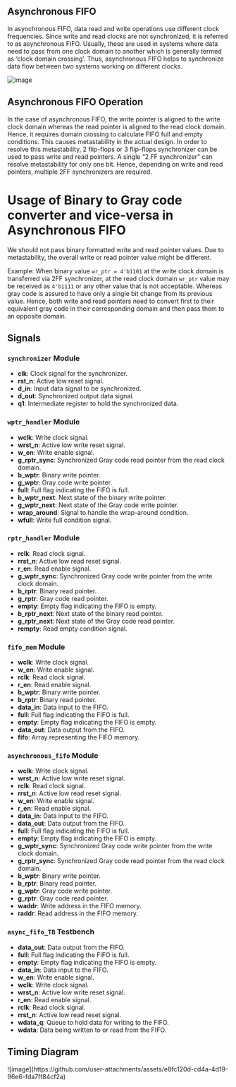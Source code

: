 <!DOCTYPE html>
<html>


<head>
</head>
<body>
    <h2>Asynchronous FIFO</h2>
    <p>
        In asynchronous FIFO, data read and write operations use different clock frequencies.
        Since write and read clocks are not synchronized, it is referred to as asynchronous FIFO.
        Usually, these are used in systems where data need to pass from one clock domain to
        another which is generally termed as ‘clock domain crossing’. Thus, asynchronous FIFO
        helps to synchronize data flow between two systems working on different clocks.

</body>
</html>

![image](https://github.com/user-attachments/assets/fb75c745-d019-4c74-9387-c83e4dce0cf2)


<!DOCTYPE html>
<html>

<body>
    <h2>Asynchronous FIFO Operation</h2>
    <p>
        In the case of asynchronous FIFO, the write pointer is aligned to the write clock domain 
        whereas the read pointer is aligned to the read clock domain. Hence, it requires domain crossing 
        to calculate FIFO full and empty conditions. This causes metastability in the actual design. 
        In order to resolve this metastability, 2 flip-flops or 3 flip-flops synchronizer can be used to pass 
        write and read pointers. A single “2 FF synchronizer” can resolve metastability for only one bit. 
        Hence, depending on write and read pointers, multiple 2FF synchronizers are required.
    </p>
</body>
</html>

<!DOCTYPE html>
<html lang="en">
<body>
    <h1>Usage of Binary to Gray code converter and vice-versa in Asynchronous FIFO</h1>
    We should not pass binary formatted write and read pointer values. Due to metastability, the overall write or read pointer value might be different.<br>
    <p>Example: When binary value <code>wr_ptr = 4'b1101</code> at the write clock domain is transferred via 2FF synchronizer, at the read clock domain <code>wr_ptr</code> value may be received as <code>4'b1111</code> or any other value that is not acceptable. Whereas gray code is assured to have only a single bit change from its previous value. Hence, both write and read pointers need to convert 
first to their equivalent gray code in their corresponding domain and then pass them to 
an opposite domain.</p>
</body>
</html>



## Signals

### `synchronizer` Module

<ul>
    <li><strong>clk</strong>: Clock signal for the synchronizer.</li>
    <li><strong>rst_n</strong>: Active low reset signal.</li>
    <li><strong>d_in</strong>: Input data signal to be synchronized.</li>
    <li><strong>d_out</strong>: Synchronized output data signal.</li>
    <li><strong>q1</strong>: Intermediate register to hold the synchronized data.</li>
</ul>


### `wptr_handler` Module

<ul>
    <li><strong>wclk</strong>: Write clock signal.</li>
    <li><strong>wrst_n</strong>: Active low write reset signal.</li>
    <li><strong>w_en</strong>: Write enable signal.</li>
    <li><strong>g_rptr_sync</strong>: Synchronized Gray code read pointer from the read clock domain.</li>
    <li><strong>b_wptr</strong>: Binary write pointer.</li>
    <li><strong>g_wptr</strong>: Gray code write pointer.</li>
    <li><strong>full</strong>: Full flag indicating the FIFO is full.</li>
    <li><strong>b_wptr_next</strong>: Next state of the binary write pointer.</li>
    <li><strong>g_wptr_next</strong>: Next state of the Gray code write pointer.</li>
    <li><strong>wrap_around</strong>: Signal to handle the wrap-around condition.</li>
    <li><strong>wfull</strong>: Write full condition signal.</li>
</ul>

### `rptr_handler` Module

<ul>
    <li><strong>rclk</strong>: Read clock signal.</li>
    <li><strong>rrst_n</strong>: Active low read reset signal.</li>
    <li><strong>r_en</strong>: Read enable signal.</li>
    <li><strong>g_wptr_sync</strong>: Synchronized Gray code write pointer from the write clock domain.</li>
    <li><strong>b_rptr</strong>: Binary read pointer.</li>
    <li><strong>g_rptr</strong>: Gray code read pointer.</li>
    <li><strong>empty</strong>: Empty flag indicating the FIFO is empty.</li>
    <li><strong>b_rptr_next</strong>: Next state of the binary read pointer.</li>
    <li><strong>g_rptr_next</strong>: Next state of the Gray code read pointer.</li>
    <li><strong>rempty</strong>: Read empty condition signal.</li>
</ul>

### `fifo_mem` Module

<ul>
    <li><strong>wclk</strong>: Write clock signal.</li>
    <li><strong>w_en</strong>: Write enable signal.</li>
    <li><strong>rclk</strong>: Read clock signal.</li>
    <li><strong>r_en</strong>: Read enable signal.</li>
    <li><strong>b_wptr</strong>: Binary write pointer.</li>
    <li><strong>b_rptr</strong>: Binary read pointer.</li>
    <li><strong>data_in</strong>: Data input to the FIFO.</li>
    <li><strong>full</strong>: Full flag indicating the FIFO is full.</li>
    <li><strong>empty</strong>: Empty flag indicating the FIFO is empty.</li>
    <li><strong>data_out</strong>: Data output from the FIFO.</li>
    <li><strong>fifo</strong>: Array representing the FIFO memory.</li>
</ul>

### `asynchronous_fifo` Module

<ul>
    <li><strong>wclk</strong>: Write clock signal.</li>
    <li><strong>wrst_n</strong>: Active low write reset signal.</li>
    <li><strong>rclk</strong>: Read clock signal.</li>
    <li><strong>rrst_n</strong>: Active low read reset signal.</li>
    <li><strong>w_en</strong>: Write enable signal.</li>
    <li><strong>r_en</strong>: Read enable signal.</li>
    <li><strong>data_in</strong>: Data input to the FIFO.</li>
    <li><strong>data_out</strong>: Data output from the FIFO.</li>
    <li><strong>full</strong>: Full flag indicating the FIFO is full.</li>
    <li><strong>empty</strong>: Empty flag indicating the FIFO is empty.</li>
    <li><strong>g_wptr_sync</strong>: Synchronized Gray code write pointer from the write clock domain.</li>
    <li><strong>g_rptr_sync</strong>: Synchronized Gray code read pointer from the read clock domain.</li>
    <li><strong>b_wptr</strong>: Binary write pointer.</li>
    <li><strong>b_rptr</strong>: Binary read pointer.</li>
    <li><strong>g_wptr</strong>: Gray code write pointer.</li>
    <li><strong>g_rptr</strong>: Gray code read pointer.</li>
    <li><strong>waddr</strong>: Write address in the FIFO memory.</li>
    <li><strong>raddr</strong>: Read address in the FIFO memory.</li>
</ul>

### `async_fifo_TB` Testbench

<ul>
    <li><strong>data_out</strong>: Data output from the FIFO.</li>
    <li><strong>full</strong>: Full flag indicating the FIFO is full.</li>
    <li><strong>empty</strong>: Empty flag indicating the FIFO is empty.</li>
    <li><strong>data_in</strong>: Data input to the FIFO.</li>
    <li><strong>w_en</strong>: Write enable signal.</li>
    <li><strong>wclk</strong>: Write clock signal.</li>
    <li><strong>wrst_n</strong>: Active low write reset signal.</li>
    <li><strong>r_en</strong>: Read enable signal.</li>
    <li><strong>rclk</strong>: Read clock signal.</li>
    <li><strong>rrst_n</strong>: Active low read reset signal.</li>
    <li><strong>wdata_q</strong>: Queue to hold data for writing to the FIFO.</li>
    <li><strong>wdata</strong>: Data being written to or read from the FIFO.</li>
</ul>


 <h2>Timing Diagram</h2>
![image](https://github.com/user-attachments/assets/e8fc120d-cd4a-4d19-96e6-fda7ff84cf2a)
